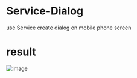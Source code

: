 # Service-Dialog

use Service create dialog on mobile phone screen

# result

![image](https://github.com/koooe/Service-Dialog/blob/master/app/src/main/res/drawable/Dialog.png)
